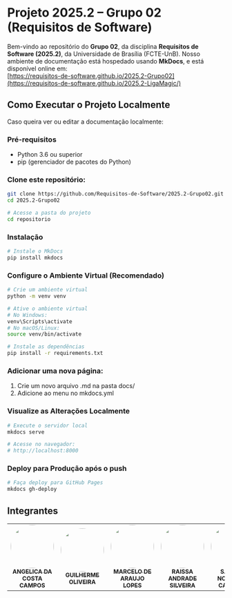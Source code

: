 # Projeto 2025.2 – Grupo 02 (Requisitos de Software)

Bem-vindo ao repositório do **Grupo 02**, da disciplina **Requisitos de Software (2025.2)**, da Universidade de Brasília (FCTE-UnB). Nosso ambiente de documentação está hospedado usando **MkDocs**, e está disponível online em:  
[https://requisitos-de-software.github.io/2025.2-Grupo02](https://requisitos-de-software.github.io/2025.2-LigaMagic/)

##  Como Executar o Projeto Localmente
Caso queira ver ou editar a documentação localmente:


### Pré-requisitos
- Python 3.6 ou superior
- pip (gerenciador de pacotes do Python)


### Clone este repositório:
   ```bash
   git clone https://github.com/Requisitos-de-Software/2025.2-Grupo02.git
   cd 2025.2-Grupo02

# Acesse a pasta do projeto
cd repositorio
   ```


### Instalação
   ```bash
# Instale o MkDocs
pip install mkdocs
```


### Configure o Ambiente Virtual (Recomendado)
 ```bash
# Crie um ambiente virtual
python -m venv venv

# Ative o ambiente virtual
# No Windows:
venv\Scripts\activate
# No macOS/Linux:
source venv/bin/activate

# Instale as dependências
pip install -r requirements.txt
```


### Adicionar uma nova página:
1. Crie um novo arquivo .md na pasta docs/
2. Adicione ao menu no mkdocs.yml


### Visualize as Alterações Localmente
 ```bash
# Execute o servidor local
mkdocs serve

# Acesse no navegador:
# http://localhost:8000
```


### Deploy para Produção após o push
 ```bash
# Faça deploy para GitHub Pages
mkdocs gh-deploy
```

## Integrantes
<table>
  <tr>
    <td align="center"><a href="https://github.com/angelicaccampos"><img style="border-radius: 50%;" src="https://avatars.githubusercontent.com/u/82877749?v=4" width="100px;" alt=""/><br /><sub><b>ANGELICA DA COSTA CAMPOS</b></sub></a><br />
    <td align="center"><a href="https://github.com/GuilhermeOliveira1327"><img style="border-radius: 50%;" src="https://avatars.githubusercontent.com/u/185217197?v=4" width="100px;" alt=""/><br /><sub><b>GUILHERME OLIVEIRA</b></sub></a><br />
    <td align="center"><a href="https://github.com/MatielloAL"><img style="border-radius: 50%;" src="https://avatars.githubusercontent.com/u/120605445?v=4" width="100px;" alt=""/><br /><sub><b>MARCELO DE ARAUJO LOPES</b></sub></a><br />
    <td align="center"><a href="https://github.com/RaissaAndradeS"><img style="border-radius: 50%;" src="https://avatars.githubusercontent.com/u/100162150?v=4" width="100px;" alt=""/><br /><sub><b>RAISSA ANDRADE SILVEIRA</b></sub></a><br />
    <td align="center"><a href="https://github.com/samuelncaetano"><img style="border-radius: 50%;" src="https://avatars.githubusercontent.com/u/157507873?v=4" width="100px;" alt=""/><br /><sub><b>SAMUEL NOGUEIRA CAETANO</b></sub></a><br />
    <td align="center"><a href="https://github.com/Acciolyy"><img style="border-radius: 50%;" src="https://avatars.githubusercontent.com/u/163480434?v=4" width="100px;" alt=""/><br /><sub><b>THIAGO VIRIATO ACCIOLY</b></sub></a><br />
    <td align="center"><a href="https://github.com/verabelucia"><img style="border-radius: 50%;" src="https://avatars.githubusercontent.com/u/78658486?v=4" width="100px;" alt=""/><br /><sub><b>VERA LUCIA BEZERRA DA SILVA</b></sub></a><br />
  </tr>
</table>
